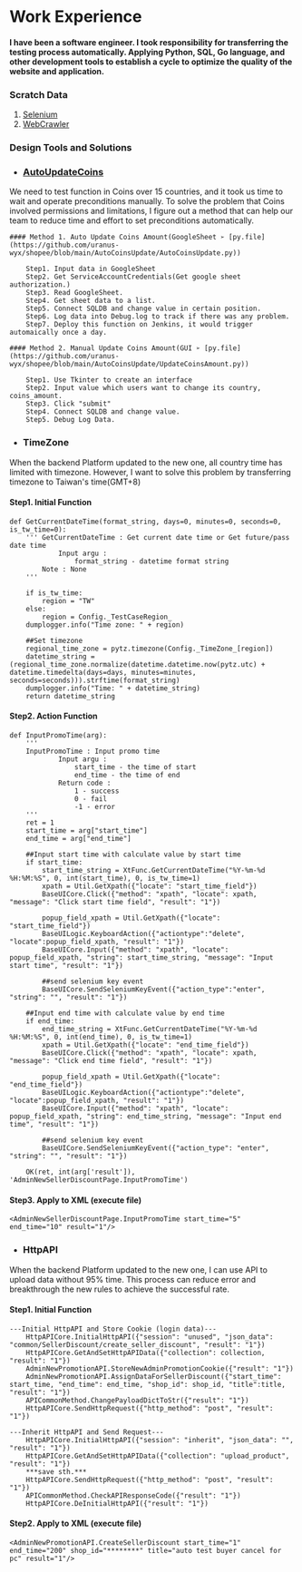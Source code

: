 # Work Experience

#### I have been a software engineer. I took responsibility for transferring the testing process automatically. Applying Python, SQL, Go language, and other development tools to establish a cycle to optimize the quality of the website and application.

### Scratch Data
1. [Selenium](https://github.com/uranus-wyx/shopee/blob/main/selenium%20script.py)
2. [WebCrawler](https://github.com/uranus-wyx/shopee/blob/main/crawler.py)

### Design Tools and Solutions

- ### [AutoUpdateCoins](https://github.com/uranus-wyx/shopee/tree/main/AutoCoinsUpdate)
We need to test function in Coins over 15 countries, and it took us time to wait and operate preconditions manually.
To solve the problem that Coins involved permissions and limitations, I figure out a method that can help our team to reduce time and effort to set preconditions automatically.

    #### Method 1. Auto Update Coins Amount(GoogleSheet ➢ [py.file](https://github.com/uranus-wyx/shopee/blob/main/AutoCoinsUpdate/AutoCoinsUpdate.py))

        Step1. Input data in GoogleSheet
        Step2. Get ServiceAccountCredentials(Get google sheet authorization.)
        Step3. Read GoogleSheet.
        Step4. Get sheet data to a list.
        Step5. Connect SQLDB and change value in certain position.
        Step6. Log data into Debug.log to track if there was any problem.
        Step7. Deploy this function on Jenkins, it would trigger automaically once a day.
    
    #### Method 2. Manual Update Coins Amount(GUI ➢ [py.file](https://github.com/uranus-wyx/shopee/blob/main/AutoCoinsUpdate/UpdateCoinsAmount.py))

        Step1. Use Tkinter to create an interface
        Step2. Input value which users want to change its country, coins_amount.
        Step3. Click "submit"
        Step4. Connect SQLDB and change value.
        Step5. Debug Log Data.

* ### TimeZone  
When the backend Platform updated to the new one, all country time has limited with timezone. 
However, I want to solve this problem by transferring timezone to Taiwan's time(GMT+8)

#### Step1. Initial Function
```
def GetCurrentDateTime(format_string, days=0, minutes=0, seconds=0, is_tw_time=0):
    ''' GetCurrentDateTime : Get current date time or Get future/pass date time
            Input argu :
                format_string - datetime format string
        Note : None
    '''

    if is_tw_time:
        region = "TW"
    else:
        region = Config._TestCaseRegion_
    dumplogger.info("Time zone: " + region)

    ##Set timezone
    regional_time_zone = pytz.timezone(Config._TimeZone_[region])
    datetime_string = (regional_time_zone.normalize(datetime.datetime.now(pytz.utc) + datetime.timedelta(days=days, minutes=minutes, seconds=seconds))).strftime(format_string)
    dumplogger.info("Time: " + datetime_string)
    return datetime_string
```

#### Step2. Action Function
```
def InputPromoTime(arg):
    '''
    InputPromoTime : Input promo time
            Input argu :
                start_time - the time of start
                end_time - the time of end
            Return code :
                1 - success
                0 - fail
                -1 - error
    '''
    ret = 1
    start_time = arg["start_time"]
    end_time = arg["end_time"]

    ##Input start time with calculate value by start time
    if start_time:
        start_time_string = XtFunc.GetCurrentDateTime("%Y-%m-%d %H:%M:%S", 0, int(start_time), 0, is_tw_time=1)
        xpath = Util.GetXpath({"locate": "start_time_field"})
        BaseUICore.Click({"method": "xpath", "locate": xpath, "message": "Click start time field", "result": "1"})

        popup_field_xpath = Util.GetXpath({"locate": "start_time_field"})
        BaseUILogic.KeyboardAction({"actiontype":"delete", "locate":popup_field_xpath, "result": "1"})
        BaseUICore.Input({"method": "xpath", "locate": popup_field_xpath, "string": start_time_string, "message": "Input start time", "result": "1"})

        ##send selenium key event
        BaseUICore.SendSeleniumKeyEvent({"action_type":"enter", "string": "", "result": "1"})

    ##Input end time with calculate value by end time
    if end_time:
        end_time_string = XtFunc.GetCurrentDateTime("%Y-%m-%d %H:%M:%S", 0, int(end_time), 0, is_tw_time=1)
        xpath = Util.GetXpath({"locate": "end_time_field"})
        BaseUICore.Click({"method": "xpath", "locate": xpath, "message": "Click end time field", "result": "1"})

        popup_field_xpath = Util.GetXpath({"locate": "end_time_field"})
        BaseUILogic.KeyboardAction({"actiontype":"delete", "locate":popup_field_xpath, "result": "1"})
        BaseUICore.Input({"method": "xpath", "locate": popup_field_xpath, "string": end_time_string, "message": "Input end time", "result": "1"})

        ##send selenium key event
        BaseUICore.SendSeleniumKeyEvent({"action_type": "enter", "string": "", "result": "1"})

    OK(ret, int(arg['result']), 'AdminNewSellerDiscountPage.InputPromoTime')
```

#### Step3. Apply to XML (execute file)
```
<AdminNewSellerDiscountPage.InputPromoTime start_time="5" end_time="10" result="1"/>
```

* ### HttpAPI   
When the backend Platform updated to the new one, I can use API to upload data without 95% time. This process can reduce error and breakthrough the new rules to achieve the successful rate.

#### Step1. Initial Function

```
---Initial HttpAPI and Store Cookie (login data)---
    HttpAPICore.InitialHttpAPI({"session": "unused", "json_data": "common/SellerDiscount/create_seller_discount", "result": "1"})
    HttpAPICore.GetAndSetHttpAPIData({"collection": collection, "result": "1"})
    AdminNewPromotionAPI.StoreNewAdminPromotionCookie({"result": "1"})
    AdminNewPromotionAPI.AssignDataForSellerDiscount({"start_time": start_time, "end_time": end_time, "shop_id": shop_id, "title":title, "result": "1"})
    APICommonMethod.ChangePayloadDictToStr({"result": "1"})
    HttpAPICore.SendHttpRequest({"http_method": "post", "result": "1"})

---Inherit HttpAPI and Send Request---
    HttpAPICore.InitialHttpAPI({"session": "inherit", "json_data": "", "result": "1"})
    HttpAPICore.GetAndSetHttpAPIData({"collection": "upload_product", "result": "1"})
    ***save sth.***
    HttpAPICore.SendHttpRequest({"http_method": "post", "result": "1"})
    APICommonMethod.CheckAPIResponseCode({"result": "1"})
    HttpAPICore.DeInitialHttpAPI({"result": "1"})
```
#### Step2. Apply to XML (execute file)
```
<AdminNewPromotionAPI.CreateSellerDiscount start_time="1" end_time="200" shop_id="********" title="auto test buyer cancel for pc" result="1"/>
```
